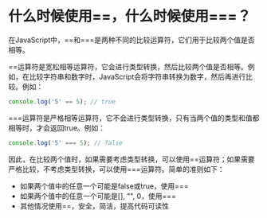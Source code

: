 # 什么时候使用==，什么时候使用===？
在JavaScript中，==和===是两种不同的比较运算符，它们用于比较两个值是否相等。

==运算符是宽松相等运算符，它会进行类型转换，然后比较两个值是否相等。例如，在比较字符串和数字时，JavaScript会将字符串转换为数字，然后再进行比较。例如：

```javascript
console.log('5' == 5); // true
```

===运算符是严格相等运算符，它不会进行类型转换，只有当两个值的类型和值都相等时，才会返回true。例如：

```javascript
console.log('5' === 5); // false

```

因此，在比较两个值时，如果需要考虑类型转换，可以使用==运算符；如果需要严格比较，不考虑类型转换，可以使用===运算符。简单的准则如下：
* 如果两个值中的任意一个可能是false或true，使用===
* 如果两个值中的任意一个可能是[], "", 0，使用===
* 其他情况使用==，安全，简洁，提高代码可读性